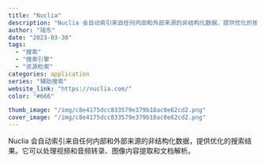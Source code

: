 ```yaml
---
title: "Nuclia"
description: "Nuclia 会自动索引来自任何内部和外部来源的非结构化数据，提供优化的搜索结果。它可以处理视频和音频转录、图像内容提取"
author: "瑞东"
date: "2023-03-30"
tags:
  - "搜索"
  - "搜索引擎"
  - "资源检索"
categories: application
series: "辅助搜索"
website_link: "https://nuclia.com/"
color: "#666"

thumb_image: "/img/c8e4175dcc833579e379b18ac0e62cd2.png"
cover_image: "/img/c8e4175dcc833579e379b18ac0e62cd2.png"
---
```


Nuclia 会自动索引来自任何内部和外部来源的非结构化数据，提供优化的搜索结果。它可以处理视频和音频转录、图像内容提取和文档解析。